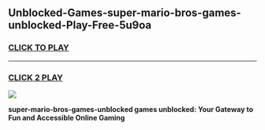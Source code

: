 
## Unblocked-Games-super-mario-bros-games-unblocked-Play-Free-5u9oa
<h3>
<a href="https://premium76.site?title=super-mario-bros-games-unblocked&ref=10A">CLICK TO PLAY</a></h3>
<hr>

<h3>
<a href="https://premium76.site?title=super-mario-bros-games-unblocked&ref=10A">CLICK 2 PLAY</a>
  
</h3>

<a href="https://premium76.site?title=super-mario-bros-games-unblocked&ref=10A"><img src="https://clearcache.store/games.png"></a>


**super-mario-bros-games-unblocked games unblocked: Your Gateway to Fun and Accessible Online Gaming**
